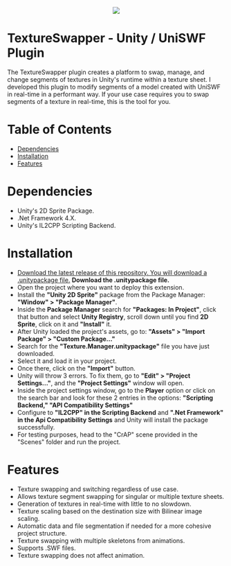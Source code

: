 <p align="center">
  <img src="https://raw.githubusercontent.com/Unovamata/Unity-Texture-Manager-and-Colorizer/0cfddf04c7ddb4f4399a57ba1df1270a70350fa2/logo.png" />
</p>

# TextureSwapper - Unity / UniSWF Plugin

The TextureSwapper plugin creates a platform to swap, manage, and change segments of textures in Unity's runtime within a texture sheet. I developed this plugin to modify segments of a model created with UniSWF in real-time in a performant way. 
If your use case requires you to swap segments of a texture in real-time, this is the tool for you.

# Table of Contents

* [Dependencies](#Dependencies)
* [Installation](#Installation)
* [Features](#Features)

# Dependencies

- Unity's 2D Sprite Package.
- .Net Framework 4.X.
- Unity's IL2CPP Scripting Backend.

# Installation

- [Download the latest release of this repository. You will download a .unitypackage file.](https://github.com/Unovamata/Unity-UniSWF-Texture-Manager/releases "Download the latest release of this repository.") **Download the .unitypackage file.**
- Open the project where you want to deploy this extension.
- Install the **"Unity 2D Sprite"** package from the Package Manager: **"Window" > "Package Manager"**. 
- Inside the **Package Manager** search for **"Packages: In Project"**, click that button and select **Unity Registry**, scroll down until you find **2D Sprite**, click on it and **"Install"** it.
- After Unity loaded the project's assets, go to:  **"Assets" > "Import Package" > "Custom Package..."**
- Search for the **"Texture.Manager.unitypackage"** file you have just downloaded. 
- Select it and load it in your project.
- Once there, click on the **"Import"** button.
- Unity will throw 3 errors. To fix them, go to **"Edit" > "Project Settings..."**, and the **"Project Settings"** window will open.
- Inside the project settings window, go to the **Player** option or click on the search bar and look for these 2 entries in the options: **"Scripting Backend," "API Compatibility Settings"**
- Configure to **"IL2CPP" in the Scripting Backend** and **".Net Framework" in the Api Compatibility Settings** and Unity will install the package successfully. 
- For testing purposes, head to the "CrAP" scene provided in the "Scenes" folder and run the project.

# Features

- Texture swapping and switching regardless of use case.
- Allows texture segment swapping for singular or multiple texture sheets.
- Generation of textures in real-time with little to no slowdown.
- Texture scaling based on the destination size with Bilinear image scaling.
- Automatic data and file segmentation if needed for a more cohesive project structure.
- Texture swapping with multiple skeletons from animations.
- Supports .SWF files.
- Texture swapping does not affect animation.
